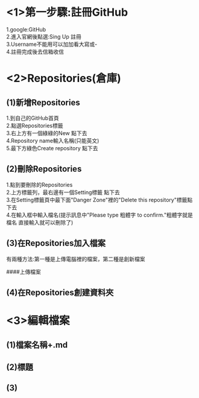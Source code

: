 <1>第一步驟:註冊GitHub
===================
1.google:GitHub<br>
2.進入官網後點選:Sing Up 註冊<br>
3.Username不能用可以加加看大寫或-<br>
4.註冊完成後去信箱收信<br>

<2>Repositories(倉庫)
================
(1)新增Repositories
-----------------
1.到自己的GitHub首頁<br>
2.點選Repositories標籤<br>
3.右上方有一個綠綠的New 點下去<br>
4.Repository name輸入名稱(只能英文)<br>
5.最下方綠色Create repository 點下去<br>

(2)刪除Repositories
--------------

1.點到要刪除的Repositories<br>
2.上方標籤列，最右邊有一個Setting標籤 點下去<br>
3.在Setting標籤頁中最下面"Danger Zone"裡的"Delete this repository"標籤點下去<br>
4.在輸入框中輸入檔名(提示訊息中"Please type 粗體字 to confirm."粗體字就是檔名 直接輸入就可以刪除了)<br>

(3)在Repositories加入檔案
------------
有兩種方法:第一種是上傳電腦裡的檔案，第二種是創新檔案

####上傳檔案

(4)在Repositories創建資料夾
------------
<3>編輯檔案
================
(1)檔案名稱+.md
-----------------
(2)標題
-----------------
(3)
-----------------
